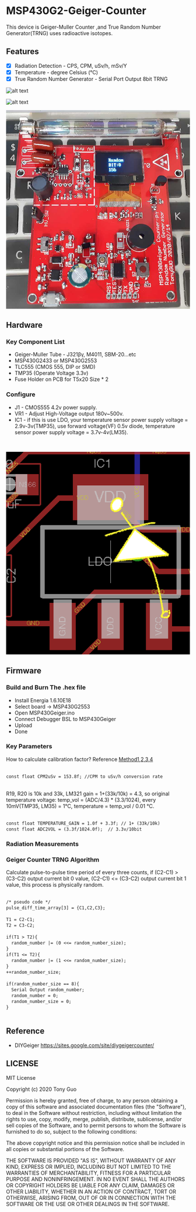 # MSP430G2-Geiger-Counter

This device is Geiger-Muller Counter ,and True Random Number Generator(TRNG) uses radioactive isotopes.

## Features

- [x] Radiation Detection - CPS, CPM, uSv/h, mSv/Y
- [x] Temperature - degree Celsius (°C)
- [x] True Random Number Generator - Serial Port Output 8bit TRNG

![alt text](https://github.com/GCY/MSP430G2-Geiger-Counter/blob/master/res/20200325_024932.jpg?raw=true)

![alt text](https://github.com/GCY/MSP430G2-Geiger-Counter/blob/master/res/20200325_024958.jpg?raw=true)

![alt text](https://github.com/GCY/MSP430G2-Geiger-Counter/blob/master/res/20200406_174812.jpg?raw=true)


## Hardware

### Key Component List
- Geiger-Muller Tube - J321βγ, M4011, SBM-20...etc
- MSP430G2433 or MSP430G2553
- TLC555 (CMOS 555, DIP or SMD)
- TMP35 (Operate Voltage 3.3v)
- Fuse Holder on PCB for T5x20 Size * 2

### Configure

- J1 - CMOS555 4.2v power supply.
- VR1 - Adjust High-Voltage output 180v~500v.
- IC1 - if this is use LDO, your temperature sensor power supply voltage = 2.9v-3v(TMP35), use forward voltage(VF) 0.5v diode,  temperature sensor power supply voltage = 3.7v-4v(LM35).

</br>

![alt text](https://github.com/GCY/MSP430G2-Geiger-Counter/blob/master/res/ldo%20replace%20to%20diode.png?raw=true)

## Firmware

### Build and Burn The .hex file
- Install Energia 1.6.10E18
- Select board -> MSP430G2553
- Open MSP430Geiger.ino
- Connect Debugger BSL to MSP430Geiger
- Upload
- Done

### Key Parameters

How to calculate calibration factor? Reference [Method1,2,3,4](https://sites.google.com/site/diygeigercounter/technical/gm-tubes-supported?authuser=0 )
</br>
<pre><code>
const float CPM2uSv = 153.8f; //CPM to uSv/h conversion rate
</code></pre>

</br>
R19, R20 is 10k and 33k, LM321 gain = 1+(33k/10k) = 4.3, so original temperature voltage: temp_vol = (ADC/4.3) * (3.3/1024), every 10mV(TMP35, LM35) = 1°C, temperature = temp_vol / 0.01 °C.
<pre><code>
const float TEMPERATURE_GAIN = 1.0f + 3.3f; // 1+ (33k/10k)
const float ADC2VOL = (3.3f/1024.0f);  // 3.3v/10bit
</code></pre>

### Radiation Measurements


### Geiger Counter TRNG Algorithm

Calculate pulse-to-pulse time period of every three counts, if (C2-C1) > (C3-C2) output current bit 0 value, (C2-C1) <= (C3-C2) output current bit 1 value, this process is physically random.

<pre><code>
/* pseudo code */
pulse_diff_time_array[3] = {C1,C2,C3};

T1 = C2-C1;
T2 = C3-C2;

if(T1 > T2){
  random_number |= (0 <<= random_number_size);
}
if(T1 <= T2){
  random_number |= (1 <<= random_number_size);
}
++random_number_size;

if(random_number_size == 8){
  Serial Output random_number;
  random_number = 0;
  random_number_size = 0;
}

</code></pre>

## Reference

- DIYGeiger https://sites.google.com/site/diygeigercounter/


LICENSE
-------

MIT License

Copyright (c) 2020 Tony Guo

Permission is hereby granted, free of charge, to any person obtaining a copy
of this software and associated documentation files (the "Software"), to deal
in the Software without restriction, including without limitation the rights
to use, copy, modify, merge, publish, distribute, sublicense, and/or sell
copies of the Software, and to permit persons to whom the Software is
furnished to do so, subject to the following conditions:

The above copyright notice and this permission notice shall be included in all
copies or substantial portions of the Software.

THE SOFTWARE IS PROVIDED "AS IS", WITHOUT WARRANTY OF ANY KIND, EXPRESS OR
IMPLIED, INCLUDING BUT NOT LIMITED TO THE WARRANTIES OF MERCHANTABILITY,
FITNESS FOR A PARTICULAR PURPOSE AND NONINFRINGEMENT. IN NO EVENT SHALL THE
AUTHORS OR COPYRIGHT HOLDERS BE LIABLE FOR ANY CLAIM, DAMAGES OR OTHER
LIABILITY, WHETHER IN AN ACTION OF CONTRACT, TORT OR OTHERWISE, ARISING FROM,
OUT OF OR IN CONNECTION WITH THE SOFTWARE OR THE USE OR OTHER DEALINGS IN THE
SOFTWARE.
